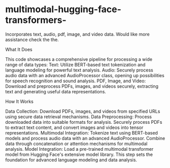 # multimodal-hugging-face-transformers-
Incorporates text, audio, pdf, image, and video data. Would like more assistance check the the. 

What It Does

This code showcases a comprehensive pipeline for processing a wide range of data types:
Text: Utilize BERT-based text tokenization and language modeling for powerful text analysis.
Audio: Securely process audio data with an advanced AudioProcessor class, opening up possibilities for speech recognition and sound analysis.
PDF, Image, and Video: Download and preprocess PDFs, images, and videos securely, extracting text and generating useful data representations.

How It Works

Data Collection: Download PDFs, images, and videos from specified URLs using secure data retrieval mechanisms.
Data Preprocessing: Process downloaded data into suitable formats for analysis. Securely process PDFs to extract text content, and convert images and videos into tensor representations.
Multimodal Integration: Tokenize text using BERT-based models and process audio data with an advanced AudioProcessor. Combine data through concatenation or attention mechanisms for multimodal analysis.
Model Integration: Load a pre-trained multimodal transformer model from Hugging Face's extensive model library. This step sets the foundation for advanced language modeling and data analysis.
